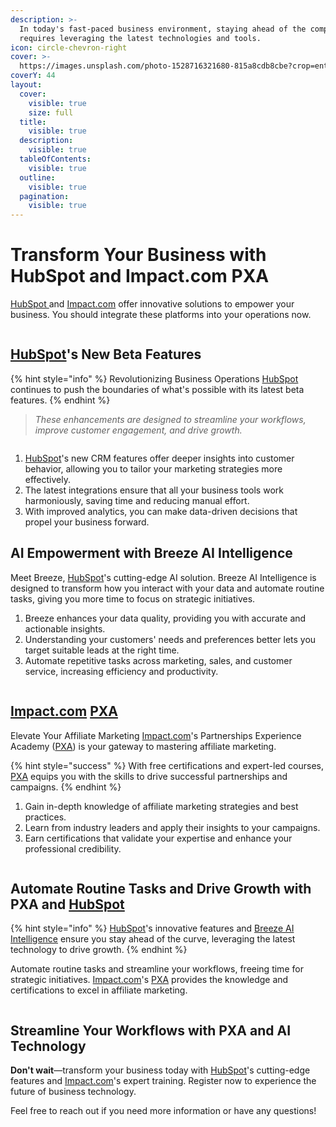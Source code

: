 ```yaml
---
description: >-
  In today's fast-paced business environment, staying ahead of the competition
  requires leveraging the latest technologies and tools.
icon: circle-chevron-right
cover: >-
  https://images.unsplash.com/photo-1528716321680-815a8cdb8cbe?crop=entropy&cs=srgb&fm=jpg&ixid=M3wxOTcwMjR8MHwxfHNlYXJjaHw2fHxncm93dGh8ZW58MHx8fHwxNzI3MzU3NTM0fDA&ixlib=rb-4.0.3&q=85
coverY: 44
layout:
  cover:
    visible: true
    size: full
  title:
    visible: true
  description:
    visible: true
  tableOfContents:
    visible: true
  outline:
    visible: true
  pagination:
    visible: true
---
```


# Transform Your Business with HubSpot and Impact.com PXA

[HubSpot ](https://hubspot.sjv.io/21O0Wz)and [Impact.com](https://goto.impact.com/0ZeXaE) offer innovative solutions to empower your business. You should integrate these platforms into your operations now.

<figure><img src="../.gitbook/assets/Provider Presentation - HubSpot - myHerb promo.png" alt=""><figcaption></figcaption></figure>

## [HubSpot](https://hubspot.sjv.io/21O0Wz)'s New Beta Features

{% hint style="info" %}
Revolutionizing Business Operations [HubSpot](https://hubspot.sjv.io/21O0Wz) continues to push the boundaries of what's possible with its latest beta features.
{% endhint %}

> _These enhancements are designed to streamline your workflows, improve customer engagement, and drive growth._

<figure><img src="../.gitbook/assets/Marketing_Hub_(1)__Square.png" alt=""><figcaption></figcaption></figure>

1. [HubSpot](https://hubspot.sjv.io/21O0Wz)'s new CRM features offer deeper insights into customer behavior, allowing you to tailor your marketing strategies more effectively.
2. The latest integrations ensure that all your business tools work harmoniously, saving time and reducing manual effort.
3. With improved analytics, you can make data-driven decisions that propel your business forward.

## AI Empowerment with Breeze AI Intelligence

Meet Breeze, [HubSpot](https://hubspot.sjv.io/21O0Wz)'s cutting-edge AI solution. Breeze AI Intelligence is designed to transform how you interact with your data and automate routine tasks, giving you more time to focus on strategic initiatives.

1. Breeze enhances your data quality, providing you with accurate and actionable insights.
2. Understanding your customers' needs and preferences better lets you target suitable leads at the right time.
3. Automate repetitive tasks across marketing, sales, and customer service, increasing efficiency and productivity.

<figure><img src="../.gitbook/assets/Marketing_Hub_(2)__Square.png" alt=""><figcaption></figcaption></figure>

## [Impact.com](https://goto.impact.com/c/2636863/2070238/24933) [PXA](https://goto.impact.com/0ZeXaE)

Elevate Your Affiliate Marketing [Impact.com](https://goto.impact.com/0ZeXaE)'s Partnerships Experience Academy ([PXA](https://goto.impact.com/0ZeXaE)) is your gateway to mastering affiliate marketing.&#x20;

{% hint style="success" %}
With free certifications and expert-led courses, [PXA](https://goto.impact.com/0ZeXaE) equips you with the skills to drive successful partnerships and campaigns.
{% endhint %}

1. Gain in-depth knowledge of affiliate marketing strategies and best practices.
2. Learn from industry leaders and apply their insights to your campaigns.
3. Earn certifications that validate your expertise and enhance your professional credibility.

<figure><img src="../.gitbook/assets/Team-impact.com-at-DMEXCO-event-2023-1200x574.png" alt=""><figcaption></figcaption></figure>

## Automate Routine Tasks and Drive Growth with PXA and [HubSpot](https://hubspot.sjv.io/21O0Wz)

{% hint style="info" %}
[HubSpot](https://hubspot.sjv.io/21O0Wz)'s innovative features and [Breeze AI Intelligence](https://hubspot.sjv.io/21O0Wz) ensure you stay ahead of the curve, leveraging the latest technology to drive growth.
{% endhint %}

Automate routine tasks and streamline your workflows, freeing time for strategic initiatives. [Impact.com](https://goto.impact.com/0ZeXaE)'s [PXA](https://goto.impact.com/0ZeXaE) provides the knowledge and certifications to excel in affiliate marketing.&#x20;

<div data-full-width="true"><figure><img src="../.gitbook/assets/hq720.jpg" alt=""><figcaption></figcaption></figure></div>

## Streamline Your Workflows with PXA and AI Technology

**Don't wait**—transform your business today with [HubSpot](https://hubspot.sjv.io/21O0Wz)'s cutting-edge features and [Impact.com](https://goto.impact.com/0ZeXaE)'s expert training. Register now to experience the future of business technology.

Feel free to reach out if you need more information or have any questions!
